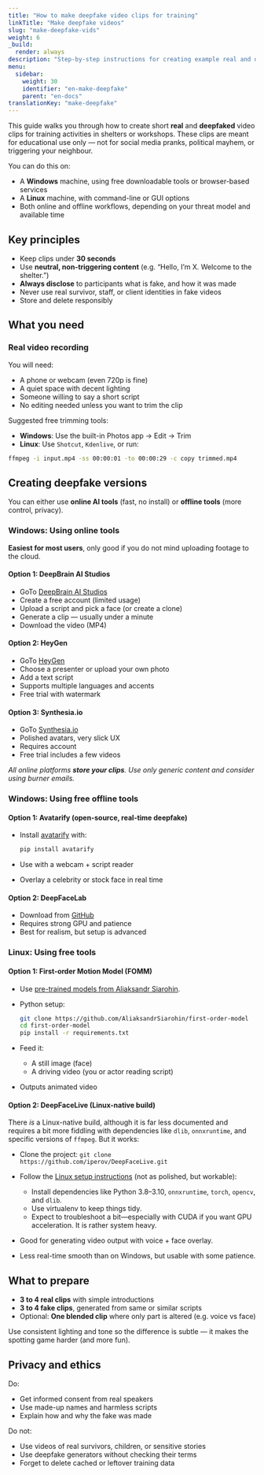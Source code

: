 ```yaml
---
title: "How to make deepfake video clips for training"
linkTitle: "Make deepfake videos"
slug: "make-deepfake-vids"
weight: 6
_build:
  render: always
description: "Step-by-step instructions for creating example real and deepfaked video clips for the 'Spot the Fake' activity, using both Windows and Linux — with free tools or browser-based generators."
menu:
  sidebar:
    weight: 30
    identifier: "en-make-deepfake"
    parent: "en-docs"
translationKey: "make-deepfake"
---
```


This guide walks you through how to create short **real** and **deepfaked** video clips for training activities in shelters or workshops. These clips are meant for educational use only — not for social media pranks, political mayhem, or triggering your neighbour.

You can do this on:

- A **Windows** machine, using free downloadable tools or browser-based services
- A **Linux** machine, with command-line or GUI options
- Both online and offline workflows, depending on your threat model and available time

## Key principles

- Keep clips under **30 seconds**
- Use **neutral, non-triggering content** (e.g. “Hello, I’m X. Welcome to the shelter.”)
- **Always disclose** to participants what is fake, and how it was made
- Never use real survivor, staff, or client identities in fake videos
- Store and delete responsibly

## What you need

### Real video recording

You will need:

- A phone or webcam (even 720p is fine)
- A quiet space with decent lighting
- Someone willing to say a short script
- No editing needed unless you want to trim the clip

Suggested free trimming tools:
- **Windows**: Use the built-in Photos app → Edit → Trim
- **Linux**: Use `Shotcut`, `Kdenlive`, or run:
  
```bash
ffmpeg -i input.mp4 -ss 00:00:01 -to 00:00:29 -c copy trimmed.mp4
```

## Creating deepfake versions

You can either use **online AI tools** (fast, no install) or **offline tools** (more control, privacy).

### Windows: Using online tools

**Easiest for most users**, only good if you do not mind uploading footage to the cloud.

#### Option 1: DeepBrain AI Studios

* GoTo [DeepBrain AI Studios](https://www.aistudios.com/)
* Create a free account (limited usage)
* Upload a script and pick a face (or create a clone)
* Generate a clip — usually under a minute
* Download the video (MP4)

#### Option 2: HeyGen

* GoTo [HeyGen](https://www.heygen.com/)
* Choose a presenter or upload your own photo
* Add a text script
* Supports multiple languages and accents
* Free trial with watermark

#### Option 3: Synthesia.io

* GoTo [Synthesia.io](https://www.synthesia.io/)
* Polished avatars, very slick UX
* Requires account
* Free trial includes a few videos

*All online platforms **store your clips**. Use only generic content and consider using burner emails.*

### Windows: Using free offline tools

#### Option 1: Avatarify (open-source, real-time deepfake)

* Install [avatarify](https://avatarify.ai/) with:

  ```bash
  pip install avatarify
  ```
* Use with a webcam + script reader
* Overlay a celebrity or stock face in real time

#### Option 2: DeepFaceLab

* Download from [GitHub](https://github.com/iperov/DeepFaceLab)
* Requires strong GPU and patience
* Best for realism, but setup is advanced

### Linux: Using free tools

#### Option 1: First-order Motion Model (FOMM)

* Use [pre-trained models from Aliaksandr Siarohin](https://github.com/AliaksandrSiarohin/first-order-model).

* Python setup:

  ```bash
  git clone https://github.com/AliaksandrSiarohin/first-order-model
  cd first-order-model
  pip install -r requirements.txt
  ```

* Feed it:

  * A still image (face)
  * A driving video (you or actor reading script)

- Outputs animated video

#### Option 2: DeepFaceLive (Linux-native build)

There *is* a Linux-native build, although it is far less documented and requires a bit more fiddling with dependencies 
like `dlib`, `onnxruntime`, and specific versions of `ffmpeg`. But it works:

* Clone the project: `git clone https://github.com/iperov/DeepFaceLive.git`

* Follow the [Linux setup instructions](https://github.com/iperov/DeepFaceLive#linux) (not as polished, but workable):

  * Install dependencies like Python 3.8–3.10, `onnxruntime`, `torch`, `opencv`, and `dlib`.
  * Use virtualenv to keep things tidy.
  * Expect to troubleshoot a bit—especially with CUDA if you want GPU acceleration. It is rather system heavy.

- Good for generating video output with voice + face overlay.

* Less real-time smooth than on Windows, but usable with some patience.

## What to prepare

* **3 to 4 real clips** with simple introductions
* **3 to 4 fake clips**, generated from same or similar scripts
* Optional: **One blended clip** where only part is altered (e.g. voice vs face)

Use consistent lighting and tone so the difference is subtle — it makes the spotting game harder (and more fun).

## Privacy and ethics

Do:

* Get informed consent from real speakers
* Use made-up names and harmless scripts
* Explain how and why the fake was made

Do not:

* Use videos of real survivors, children, or sensitive stories
* Use deepfake generators without checking their terms
* Forget to delete cached or leftover training data

